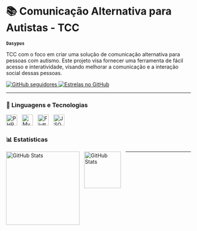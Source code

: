 # 📚 Comunicação Alternativa para Autistas - TCC

**`Dasypus`**

TCC com o foco em criar uma solução de comunicação alternativa para pessoas com autismo. Este projeto visa fornecer uma ferramenta de fácil acesso e interatividade, visando melhorar a comunicação e a interação social dessas pessoas.

<p align="left">
    <a href="https://github.com/ianmoraess">
        <img 
            alt="GitHub seguidores" 
            title="Me siga no GitHub" 
            src="https://custom-icon-badges.demolab.com/github/followers/ianmoraess?color=236ad3&labelColor=1155ba&style=for-the-badge&logo=github&label=Seguidores&logoColor=white"
        />
    </a>
    <a href="https://github.com/ianmoraess?tab=repositories&sort=stargazers">
        <img 
            alt="Estrelas no GitHub" 
            title="Total de estrelas GitHub" 
            src="https://custom-icon-badges.demolab.com/github/stars/ianmoraess?color=55960c&style=for-the-badge&labelColor=488207&logo=star&label=estrelas"
        />
    </a>
</p>

---

### 🤖 Linguagens e Tecnologias

<img 
    align="left" 
    alt="PHP"
    title="PHP" 
    width="30px" 
    style="padding-right: 10px;" 
    src="https://cdn.jsdelivr.net/gh/devicons/devicon@latest/icons/php/php-original.svg" 
/>
<img 
    align="left" 
    alt="MySQL" 
    title="MySQL"
    width="30px" 
    style="padding-right: 10px;" 
    src="https://cdn.jsdelivr.net/gh/devicons/devicon@latest/icons/mysql/mysql-original.svg" 
/>
<img 
    align="left" 
    alt="Flutter" 
    title="Flutter"
    width="30px" 
    style="padding-right: 10px;" 
    src="https://cdn.jsdelivr.net/gh/devicons/devicon@latest/icons/flutter/flutter-original.svg" 
/>
<img 
    align="left" 
    alt="JSON" 
    title="JSON"
    width="30px" 
    style="padding-right: 10px;" 
    src="https://cdn.jsdelivr.net/gh/devicons/devicon@latest/icons/json/json-original.svg" 
/>

<br/>
<br/>

### 📊 Estatísticas

<p>
  <img 
    align="left" 
    alt="GitHub Stats" 
    height="200" 
    style="padding-right: 10px;" 
    src="https://github-readme-stats.vercel.app/api?username=ianmoraess&show_icons=true&theme=tokyonight&include_all_commits=true&locale=pt-br" 
  />

<img 
      align="left" 
      alt="GitHub Stats" 
      height="100" 
      style="padding-right: 10px;" 
      src="https://github-readme-stats.vercel.app/api/top-langs/?username=ianmoraess&theme=tokyonight&layout=compact&custom_title=Tecnologias&langs_count=9" 
  />
</p>

---


